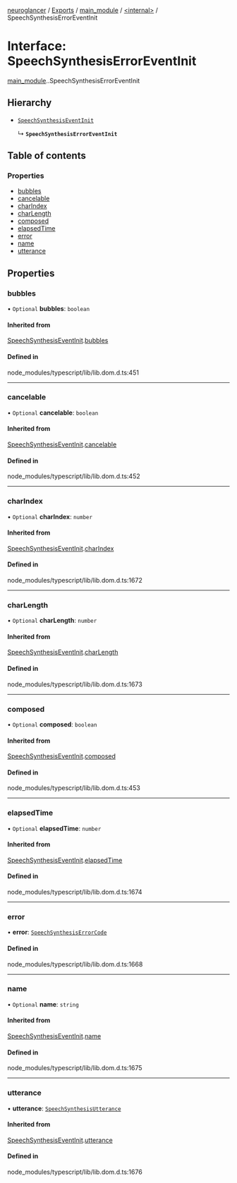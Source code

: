 [neuroglancer](../README.md) / [Exports](../modules.md) / [main\_module](../modules/main_module.md) / [<internal\>](../modules/main_module._internal_.md) / SpeechSynthesisErrorEventInit

# Interface: SpeechSynthesisErrorEventInit

[main_module](../modules/main_module.md).[<internal>](../modules/main_module._internal_.md).SpeechSynthesisErrorEventInit

## Hierarchy

- [`SpeechSynthesisEventInit`](main_module._internal_.SpeechSynthesisEventInit.md)

  ↳ **`SpeechSynthesisErrorEventInit`**

## Table of contents

### Properties

- [bubbles](main_module._internal_.SpeechSynthesisErrorEventInit.md#bubbles)
- [cancelable](main_module._internal_.SpeechSynthesisErrorEventInit.md#cancelable)
- [charIndex](main_module._internal_.SpeechSynthesisErrorEventInit.md#charindex)
- [charLength](main_module._internal_.SpeechSynthesisErrorEventInit.md#charlength)
- [composed](main_module._internal_.SpeechSynthesisErrorEventInit.md#composed)
- [elapsedTime](main_module._internal_.SpeechSynthesisErrorEventInit.md#elapsedtime)
- [error](main_module._internal_.SpeechSynthesisErrorEventInit.md#error)
- [name](main_module._internal_.SpeechSynthesisErrorEventInit.md#name)
- [utterance](main_module._internal_.SpeechSynthesisErrorEventInit.md#utterance)

## Properties

### bubbles

• `Optional` **bubbles**: `boolean`

#### Inherited from

[SpeechSynthesisEventInit](main_module._internal_.SpeechSynthesisEventInit.md).[bubbles](main_module._internal_.SpeechSynthesisEventInit.md#bubbles)

#### Defined in

node_modules/typescript/lib/lib.dom.d.ts:451

___

### cancelable

• `Optional` **cancelable**: `boolean`

#### Inherited from

[SpeechSynthesisEventInit](main_module._internal_.SpeechSynthesisEventInit.md).[cancelable](main_module._internal_.SpeechSynthesisEventInit.md#cancelable)

#### Defined in

node_modules/typescript/lib/lib.dom.d.ts:452

___

### charIndex

• `Optional` **charIndex**: `number`

#### Inherited from

[SpeechSynthesisEventInit](main_module._internal_.SpeechSynthesisEventInit.md).[charIndex](main_module._internal_.SpeechSynthesisEventInit.md#charindex)

#### Defined in

node_modules/typescript/lib/lib.dom.d.ts:1672

___

### charLength

• `Optional` **charLength**: `number`

#### Inherited from

[SpeechSynthesisEventInit](main_module._internal_.SpeechSynthesisEventInit.md).[charLength](main_module._internal_.SpeechSynthesisEventInit.md#charlength)

#### Defined in

node_modules/typescript/lib/lib.dom.d.ts:1673

___

### composed

• `Optional` **composed**: `boolean`

#### Inherited from

[SpeechSynthesisEventInit](main_module._internal_.SpeechSynthesisEventInit.md).[composed](main_module._internal_.SpeechSynthesisEventInit.md#composed)

#### Defined in

node_modules/typescript/lib/lib.dom.d.ts:453

___

### elapsedTime

• `Optional` **elapsedTime**: `number`

#### Inherited from

[SpeechSynthesisEventInit](main_module._internal_.SpeechSynthesisEventInit.md).[elapsedTime](main_module._internal_.SpeechSynthesisEventInit.md#elapsedtime)

#### Defined in

node_modules/typescript/lib/lib.dom.d.ts:1674

___

### error

• **error**: [`SpeechSynthesisErrorCode`](../modules/main_module._internal_.md#speechsynthesiserrorcode)

#### Defined in

node_modules/typescript/lib/lib.dom.d.ts:1668

___

### name

• `Optional` **name**: `string`

#### Inherited from

[SpeechSynthesisEventInit](main_module._internal_.SpeechSynthesisEventInit.md).[name](main_module._internal_.SpeechSynthesisEventInit.md#name)

#### Defined in

node_modules/typescript/lib/lib.dom.d.ts:1675

___

### utterance

• **utterance**: [`SpeechSynthesisUtterance`](../modules/main_module._internal_.md#speechsynthesisutterance)

#### Inherited from

[SpeechSynthesisEventInit](main_module._internal_.SpeechSynthesisEventInit.md).[utterance](main_module._internal_.SpeechSynthesisEventInit.md#utterance)

#### Defined in

node_modules/typescript/lib/lib.dom.d.ts:1676
